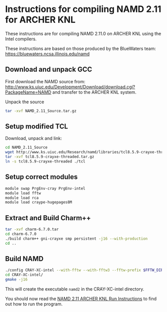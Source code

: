 Instructions for compiling NAMD 2.11 for ARCHER KNL
===================================================

These instructions are for compiling NAMD 2.11.0 on ARCHER KNL using the Intel compilers.

These instructions are based on those produced by the BlueWaters team: https://bluewaters.ncsa.illinois.edu/namd

Download and unpack GCC
-----------------------

First download the NAMD source from: http://www.ks.uiuc.edu/Development/Download/download.cgi?PackageName=NAMD
and transfer to the ARCHER KNL system.

Unpack the source

```bash
tar -xvf NAMD_2.11_Source.tar.gz
```

Setup modified TCL
------------------

Download, unpack and link:

```bash
cd NAMD_2.11_Source
wget http://www.ks.uiuc.edu/Research/namd/libraries/tcl8.5.9-crayxe-threaded.tar.gz
tar -xvf tcl8.5.9-crayxe-threaded.tar.gz
ln -s tcl8.5.9-crayxe-threaded ./tcl
```

Setup correct modules
---------------------

```bash
module swap PrgEnv-cray PrgEnv-intel
module load fftw
module load rca
module load craype-hugepages8M
```

Extract and Build Charm++
--------------------------

```bash
tar -xvf charm-6.7.0.tar
cd charm-6.7.0
./build charm++ gni-crayxe smp persistent -j16 --with-production
cd ..
```


Build NAMD
----------

```bash
./config CRAY-XC-intel --with-fftw --with-fftw3 --fftw-prefix $FFTW_DIR/.. --charm-arch gni-crayxe-persistent-smp
cd CRAY-XC-intel/
gmake -j16
```

This will create the executable `namd2` in the CRAY-XC-intel directory.

You should now read the [NAMD 2.11 ARCHER KNL Run Instructions](run_namd_2.11_knl.md) to find out how to run
the program.

